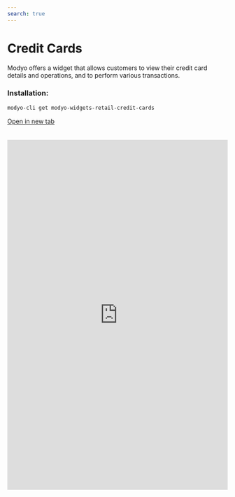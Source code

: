 ```yaml
---
search: true
---
```


# Credit Cards

Modyo offers a widget that allows customers to view their credit card details and operations, and to perform various transactions.

### Installation:

```bash
modyo-cli get modyo-widgets-retail-credit-cards
```

[Open in new tab](https://widgets.modyo.com/retail/credit-cards)

<iframe id="widgetFrame" src="https://widgets.modyo.com/retail/credit-cards" width="100%" frameBorder="0" style="min-height:800px;overflow:auto;margin-top:20px;"/>

| Feature                 | Description                                                                                                                                                                                                                                                        |
|:------------------------------|:-------------------------------------------------------------------------------------------------------------------------------------------------------------------------------------------------------------------------------------------------------------------|
| Credit card summary | Presents a summary of the credit card status with specific information associated with each card balance.<br><br>                                                                    |
| Credit balance             | Shows the payment options available for the specific card, in addition to indicators of expenditure compared to the amount available.                                                                                                                |
| Account statements              | Shows statements with the movements of the last invoiced period for a credit card.                                                                                                                                                          |
| Recent activity           | Shows recent movements and activity that are not yet invoiced.                                                                                                                                                                                |
| Pay balance                   | Corresponds to the balance payment functionality.<br><br> This payment can be either total or partial.<br><br> Clicking on the button will take you to the Credit Card Payment widget, where you can make a payment. |

<script>

  export default {
    mounted() {

      function setIframeHeightCO(id, ht) {
          var ifrm = document.getElementById(id);
          if(ifrm) {
            ifrm.style.height = ht + 4 + "px";
          }
      }
      // iframed document sends its height using postMessage
      function handleDocHeightMsg(e) {
          // check origin
          if ( e.origin === 'https://widgets.modyo.com' ) {
              // parse data
              var data = JSON.parse( e.data );

              console.log('data:', data)
              // check data object
              if ( data['docHeight'] ) {
                  setIframeHeightCO( 'widgetFrame', data['docHeight'] );
              } else {
                  setIframeHeightCO( 'widgetFrame', 700 );
              }
          }
      }

      // assign message handler
      if ( window.addEventListener ) {
          window.addEventListener('message', handleDocHeightMsg, false);
      }
    }
  }

</script>
